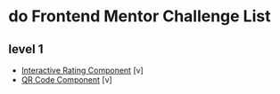 # do Frontend Mentor Challenge List

## level 1

- [Interactive Rating Component]() [v]
- [QR Code Component]() [v]
